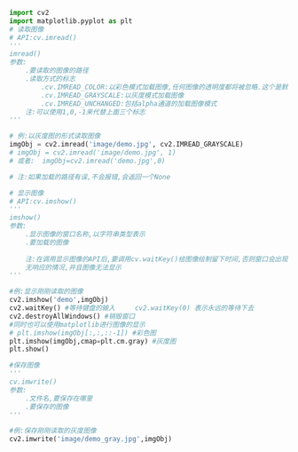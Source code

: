 
<BlogInfo title="3.图像的IO操作" author="白日梦想猿" pv=0 read_times=0 pre_cost_time=0分49秒 category="图像处理" tag_list="['图像处理']" create_time="2021.08.09 09:30:31" update_time="2021.08.09 09:58:49" />

```python
import cv2
import matplotlib.pyplot as plt
# 读取图像
# API:cv.imread()
'''
imread()
参数:
    .要读取的图像的路径
    .读取方式的标志
        .cv.IMREAD_COLOR:以彩色模式加载图像,任何图像的透明度都将被忽略.这个是默认参数值
        .cv.IMREAD_GRAYSCALE:以灰度模式加载图像
        .cv.IMREAD_UNCHANGED:包括alpha通道的加载图像模式
    注:可以使用1,0,-1来代替上面三个标志
'''

# 例:以灰度图的形式读取图像
imgObj = cv2.imread('image/demo.jpg', cv2.IMREAD_GRAYSCALE)
# imgObj = cv2.imread('image/demo.jpg', 1)
# 或者:  imgObj=cv2.imread('demo.jpg',0)

# 注:如果加载的路径有误,不会报错,会返回一个None

# 显示图像
# API:cv.imshow()
'''
imshow()
参数:
    .显示图像的窗口名称,以字符串类型表示
    .要加载的图像
    
    注:在调用显示图像的API后,要调用cv.waitKey()给图像绘制留下时间,否则窗口会出现
    无响应的情况,并且图像无法显示
'''

#例:显示刚刚读取的图像
cv2.imshow('demo',imgObj)
cv2.waitKey() #等待键盘的输入     cv2.waitKey(0) 表示永远的等待下去
cv2.destroyAllWindows() #销毁窗口
#同时也可以使用matplotlib进行图像的显示
# plt.imshow(imgObj[:,:,::-1]) #彩色图
plt.imshow(imgObj,cmap=plt.cm.gray) #灰度图
plt.show()

#保存图像
'''
cv.imwrite()
参数:
    .文件名,要保存在哪里
    .要保存的图像
'''

#例:保存刚刚读取的灰度图像
cv2.imwrite('image/demo_gray.jpg',imgObj)
```
